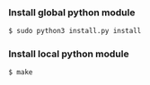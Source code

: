 ### Install global python module
```sh
$ sudo python3 install.py install
```

### Install local python module
```sh
$ make
```
